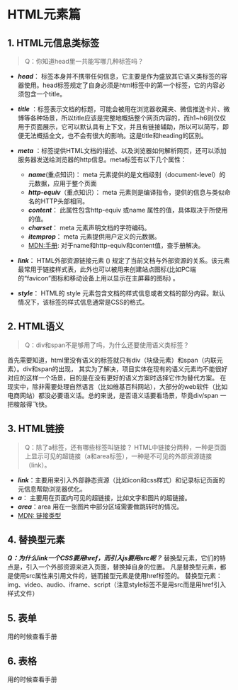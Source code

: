 # HTML元素篇


## 1. HTML元信息类标签
> Q：你知道head里一共能写哪几种标签吗？

- ***head***： 标签本身并不携带任何信息，它主要是作为盛放其它语义类标签的容器使用。head标签规定了自身必须是html标签中的第一个标签，它的内容必须包含一个title。
  
- ***title*** ：标签表示文档的标题，可能会被用在浏览器收藏夹、微信推送卡片、微博等各种场景，所以title应该是完整地概括整个网页内容的，而h1~h6则仅仅用于页面展示，它可以默认具有上下文，并且有链接辅助，所以可以简写，即便无法概括全文，也不会有很大的影响。这是title和heading的区别。

- ***meta*** ：标签提供HTML文档的描述、以及浏览器如何解析网页，还可以添加服务器发送给浏览器的http信息。meta标签有以下几个属性：
  - ***name***(重点知识)： meta 元素提供的是文档级别（document-level）的元数据，应用于整个页面
  - ***http-equiv***（重点知识）：  meta 元素则是编译指令，提供的信息与类似命名的HTTP头部相同。
  - ***content***： 此属性包含http-equiv 或name 属性的值，具体取决于所使用的值。
  - ***charset***： meta 元素声明文档的字符编码。
  - ***itemprop***： meta 元素提供用户定义的元数据。
  - [MDN:<meta>手册](https://developer.mozilla.org/zh-CN/docs/Web/HTML/Element/meta): 对于name和http-equiv和content值，查手册解决。
  
- ***link***： HTML外部资源链接元素 (<link>) 规定了当前文档与外部资源的关系。该元素最常用于链接样式表，此外也可以被用来创建站点图标(比如PC端的“favicon”图标和移动设备上用以显示在主屏幕的图标) 。

- ***style***： HTML的 style 元素包含文档的样式信息或者文档的部分内容。默认情况下，该标签的样式信息通常是CSS的格式。

## 2. HTML语义

>Q：div和span不是够用了吗，为什么还要使用语义类标签？

首先需要知道，html里没有语义的标签就只有div（块级元素）和span（内联元素）。div和span的出现，
其实为了解决，项目实体在现有的语义元素均不能很好对应的这样一个场景，目的是在没有更好的语义方案时选择它作为替代方案。
在现实中，除非需要处理自然语言（比如维基百科网站），大部分的web软件（比如电商网站）都没必要语义话。总的来说，是否语义话要看场景，毕竟div/span 一把梭敲得飞快。

## 3. HTML链接

>Q：除了a标签，还有哪些标签叫链接？
HTML中链接分两种，一种是页面上显示可见的超链接（a和area标签），一种是不可见的外部资源链接（link）。

- ***link***：主要用来引入外部静态资源（比如icon和css样式）和记录标记页面的元信息帮助浏览器优化。
- ***a***： 主要用在页面内可见的超链接，比如文字和图片的超链接。
- ***area***：area 用在一张图片中部分区域需要做跳转时的情况。
- [MDN: 链接类型](https://developer.mozilla.org/zh-CN/docs/Web/HTML/Link_types)

## 4. 替换型元素

***Q：为什么link一个CSS要用href，而引入js要用src呢？***
替换型元素，它们的特点是，引入一个外部资源来进入页面，替换掉自身的位置。
凡是替换型元素，都是使用src属性来引用文件的，链而接型元素是使用href标签的。
替换型元素： img、video、audio、iframe、script（注意style标签不是用src而是用href引入样式文件）

## 5. 表单

用的时候查看手册

## 6. 表格

用的时候查看手册


